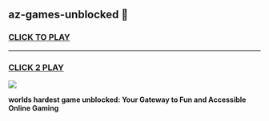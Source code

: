 
## az-games-unblocked 👋
<h3>
<a href="https://premium.freeplayer.one?title=az-games-unblocked&ref=14F">CLICK TO PLAY</a></h3>
<hr>

<h3>
<a href="https://premium.freeplayer.one?title=az-games-unblocked&ref=14F">CLICK 2 PLAY</a>
  
</h3>

<a href="https://premium.freeplayer.one?title=az-games-unblocked&ref=12F/"><img src="https://clearcache.store/games.png"></a>


**worlds hardest game unblocked: Your Gateway to Fun and Accessible Online Gaming**
